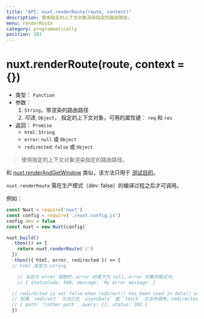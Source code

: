 ```yaml
---
title: "API: nuxt.renderRoute(route, context)"
description: 使用指定的上下文对象渲染指定的路由路径。
menu: renderRoute
category: programmatically
position: 203
---
```


# nuxt.renderRoute(route, context = {})

- 类型： `Function`
- 参数：
  1. `String`，带渲染的路由路径
  2. *可选*, `Object`， 指定的上下文对象，可用的属性键： `req` 和 `res`
- 返回： `Promise`
  - `html`: `String`
  - `error`: `null` 或 `Object`
  - `redirected`: `false` 或 `Object`

> 使用指定的上下文对象渲染指定的路由路径。

和 [nuxt.renderAndGetWindow](/api/nuxt-render-and-get-window) 类似，该方法只用于 [测试目的](guide/development-tools#end-to-end-testing)。

<div class="Alert Alert--orange">

`nuxt.renderRoute` 需在生产模式（dev: false）的编译过程之后才可调用。

</div>

例如：
```js
const Nuxt = require('nuxt')
const config = require('./nuxt.config.js')
config.dev = false
const nuxt = new Nuxt(config)

nuxt.build()
  .then(() => {
    return nuxt.renderRoute('/')
  })
  .then(({ html, error, redirected }) => {
  // html 类型为 string

    // 当显示 error 视图时，error 的值不为 null。error 对象的格式为:
    // { statusCode: 500, message: 'My error message' }

  // redirected is not false when redirect() has been used in data() or fetch()
  // 如果 `redirect` 方法已在 `asyncData` 或 `fetch` 方法中调用，redirected 的值非 false，其格式如下：
  // { path: '/other-path', query: {}, status: 302 }
  })
```
